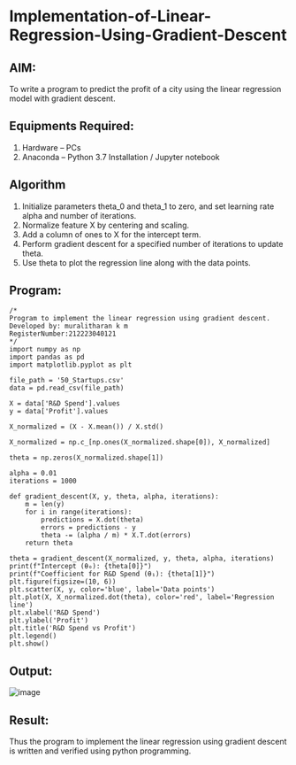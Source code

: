 # Implementation-of-Linear-Regression-Using-Gradient-Descent

## AIM:
To write a program to predict the profit of a city using the linear regression model with gradient descent.

## Equipments Required:
1. Hardware – PCs
2. Anaconda – Python 3.7 Installation / Jupyter notebook

## Algorithm
1. Initialize parameters theta_0 and theta_1 to zero, and set learning rate alpha and number of iterations.
2. Normalize feature X by centering and scaling.
3. Add a column of ones to X  for the intercept term.
4. Perform gradient descent for a specified number of iterations to update theta.
5. Use theta to plot the regression line along with the data points.

## Program:
```
/*
Program to implement the linear regression using gradient descent.
Developed by: muralitharan k m
RegisterNumber:212223040121
*/
import numpy as np
import pandas as pd
import matplotlib.pyplot as plt

file_path = '50_Startups.csv'
data = pd.read_csv(file_path)

X = data['R&D Spend'].values
y = data['Profit'].values

X_normalized = (X - X.mean()) / X.std()

X_normalized = np.c_[np.ones(X_normalized.shape[0]), X_normalized]

theta = np.zeros(X_normalized.shape[1])

alpha = 0.01 
iterations = 1000 

def gradient_descent(X, y, theta, alpha, iterations):
    m = len(y)
    for i in range(iterations):
        predictions = X.dot(theta)
        errors = predictions - y
        theta -= (alpha / m) * X.T.dot(errors)
    return theta

theta = gradient_descent(X_normalized, y, theta, alpha, iterations)
print(f"Intercept (θ₀): {theta[0]}")
print(f"Coefficient for R&D Spend (θ₁): {theta[1]}")
plt.figure(figsize=(10, 6))
plt.scatter(X, y, color='blue', label='Data points')
plt.plot(X, X_normalized.dot(theta), color='red', label='Regression line')
plt.xlabel('R&D Spend')
plt.ylabel('Profit')
plt.title('R&D Spend vs Profit')
plt.legend()
plt.show()
```

## Output:
![image](https://github.com/user-attachments/assets/384949f9-7078-433d-bbb2-5d79c963f3a7)

## Result:
Thus the program to implement the linear regression using gradient descent is written and verified using python programming.
